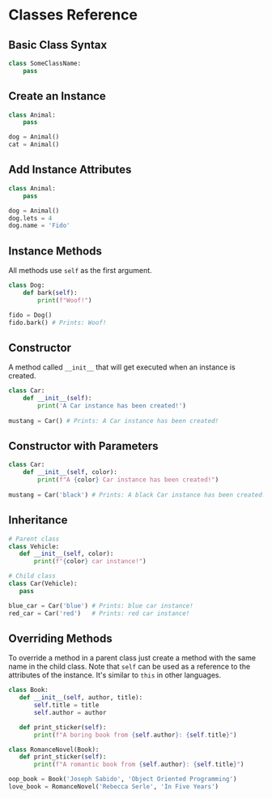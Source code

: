# Classes Reference

## Basic Class Syntax

```python
class SomeClassName:
    pass
```

## Create an Instance

```python
class Animal:
    pass

dog = Animal()
cat = Animal()
```

## Add Instance Attributes

```python
class Animal:
    pass

dog = Animal()
dog.lets = 4
dog.name = 'Fido'
```

## Instance Methods

All methods use `self` as the first argument. 

```python
class Dog:
    def bark(self):
        print(f"Woof!")

fido = Dog()
fido.bark() # Prints: Woof!
```

## Constructor

A method called `__init__` that will get executed when an instance is created.

```python
class Car:
    def __init__(self):
        print('A Car instance has been created!')
        
mustang = Car() # Prints: A Car instance has been created!        
```

## Constructor with Parameters

```python
class Car:
    def __init__(self, color):
        print(f"A {color} Car instance has been created!")
        
mustang = Car('black') # Prints: A black Car instance has been created!
```

## Inheritance

```python
# Parent class
class Vehicle:
   def __init__(self, color):
       print(f"{color} car instance!")

# Child class
class Car(Vehicle):
   pass

blue_car = Car('blue') # Prints: blue car instance!
red_car = Car('red')   # Prints: red car instance!
```

## Overriding Methods

To override a method in a parent class just create a method with the same name in the child class.
Note that `self` can be used as a reference to the attributes of the instance. 
It's similar to `this` in other languages.

```python
class Book:
   def __init__(self, author, title):
       self.title = title
       self.author = author

   def print_sticker(self):
       print(f"A boring book from {self.author}: {self.title}")

class RomanceNovel(Book):
   def print_sticker(self):
       print(f"A romantic book from {self.author}: {self.title}")

oop_book = Book('Joseph Sabido', 'Object Oriented Programming')
love_book = RomanceNovel('Rebecca Serle', 'In Five Years')
```

